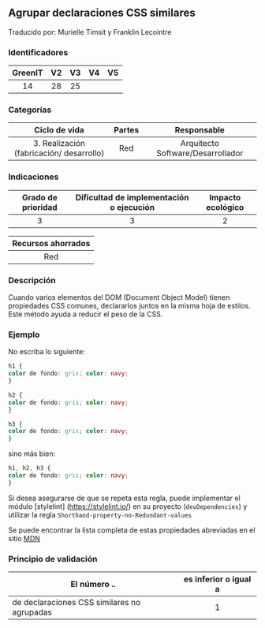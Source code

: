 ## Agrupar declaraciones CSS similares

Traducido por: Murielle Timsit y Franklin Lecointre

### Identificadores

| GreenIT | V2  | V3  | V4  | V5  |
| :-----: | :-: | :-: | :-: | :-: |
|   14    | 28  | 25  |     |     |

### Categorías

|              Ciclo de vida               | Partes |            Responsable            |
| :--------------------------------------: | :----: | :-------------------------------: |
| 3. Realización (fabricación/ desarrollo) |  Red   | Arquitecto Software/Desarrollador |

### Indicaciones

| Grado de prioridad | Dificultad de implementación o ejecución | Impacto ecológico |
| :----------------: | :--------------------------------------: | :---------------: |
|         3          |                    3                     |         2         |

| Recursos ahorrados |
| :----------------: |
|        Red         |

### Descripción

Cuando varios elementos del DOM (Document Object Model) tienen propiedades CSS comunes, declararlos juntos en la misma hoja de estilos. Este método ayuda a reducir el peso de la CSS.

### Ejemplo

No escriba lo siguiente:

```css
h1 {
color de fondo: gris; color: navy;
}

h2 {
color de fondo: gris; color: navy;
}

h3 {
color de fondo: gris; color: navy;
}
```

sino más bien:

```css
h1, h2, h3 {
color de fondo: gris; color: navy;
}
```

Si desea asegurarse de que se repeta esta regla, puede implementar el módulo [stylelint] (https://stylelint.io/) en su proyecto (`devDependencies`) y utilizar la regla `Shorthand-property-no-Redundant-values`

Se puede encontrar la lista completa de estas propiedades abreviadas en el sitio [MDN](https://developer.mozilla.org/fr/docs/Web/CSS/Propri%C3%A9t%C3%A9s_raccourcies)

### Principio de validación

| El número ..                                | es inferior o igual a |
| ------------------------------------------- | :-------------------: |
| de declaraciones CSS similares no agrupadas |           1           |
